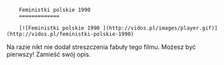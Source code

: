 
        Feministki polskie 1990 
        =============
        
        [![Feministki polskie 1990 ](http://vidos.pl/images/player.gif)](http://vidos.pl/feministki-polskie-1990)
        
        
 Na razie nikt nie dodał streszczenia fabuły tego filmu. Możesz być pierwszy! Zamieść swój opis.
    
